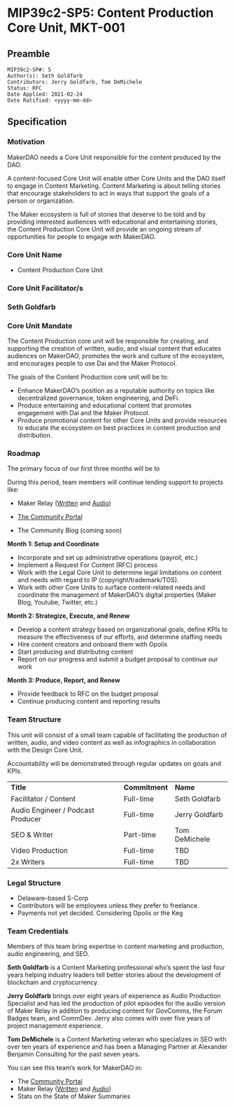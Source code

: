 # MIP39c2-SP5: Content Production Core Unit, MKT-001

## Preamble

```
MIP39c2-SP#: 5
Author(s): Seth Goldfarb
Contributors: Jerry Goldfarb, Tom DeMichele
Status: RFC
Date Applied: 2021-02-24
Date Ratified: <yyyy-mm-dd>
```

## Specification

### **Motivation**

MakerDAO needs a Core Unit responsible for the content produced by the DAO. 

A content-focused Core Unit will enable other Core Units and the DAO itself to engage in Content Marketing. Content Marketing is about telling stories that encourage stakeholders to act in ways that support the goals of a person or organization.

The Maker ecosystem is full of stories that deserve to be told and by providing interested audiences with educational and entertaining stories, the Content Production Core Unit will provide an ongoing stream of opportunities for people to engage with MakerDAO.

### **Core Unit Name**

*   Content Production Core Unit

### **Core Unit Facilitator/s**

### Seth Goldfarb

### **Core Unit Mandate**

The Content Production core unit will be responsible for creating, and supporting the creation of written, audio, and visual content that educates audiences on MakerDAO, promotes the work and culture of the ecosystem, and encourages people to use Dai and the Maker Protocol.

The goals of the Content Production core unit will be to:

*   Enhance MakerDAO’s position as a reputable authority on topics like decentralized governance, token engineering, and DeFi.
*   Produce entertaining and educational content that promotes engagement with Dai and the Maker Protocol.
*   Produce promotional content for other Core Units and provide resources to educate the ecosystem on best practices in content production and distribution.

### **Roadmap**

The primary focus of our first three months will be to 

During this period, team members will continue lending support to projects like:

* Maker Relay ([Written](https://forum.makerdao.com/tag/maker-relay) and [Audio](https://anchor.fm/voicesofmkr/))

* [The Community Portal](communitydevelopment.makerdao.com)

* The Community Blog (coming soon)

**Month 1: Setup and Coordinate**

*   Incorporate and set up administrative operations (payroll, etc.)
*   Implement a Request For Content (RFC) process
*   Work with the Legal Core Unit to determine legal limitations on content and needs with regard to IP (copyright/trademark/TOS).
*   Work with other Core Units to surface content-related needs and coordinate the management of MakerDAO’s digital properties (Maker Blog, Youtube, Twitter, etc.)

**Month 2: Strategize, Execute, and Renew**

*   Develop a content strategy based on organizational goals, define KPIs to measure the effectiveness of our efforts, and determine staffing needs
*   Hire content creators and onboard them with Opolis
*   Start producing and distributing content
*   Report on our progress and submit a budget proposal to continue our work

**Month 3: Produce, Report, and Renew**

*   Provide feedback to RFC on the budget proposal
*   Continue producing content and reporting results

### **Team Structure**

This unit will consist of a small team capable of facilitating the production of written, audio, and video content as well as infographics in collaboration with the Design Core Unit.

Accountability will be demonstrated through regular updates on goals and KPIs.

<table>
  <tr>
   <td><strong>Title</strong>
   </td>
   <td><strong>Commitment</strong>
   </td>
   <td><strong>Name</strong>
   </td>
  </tr>
  <tr>
   <td>Facilitator / Content
   </td>
   <td>Full-time
   </td>
   <td>Seth Goldfarb
   </td>
  </tr>
  <tr>
   <td>Audio Engineer / Podcast Producer
   </td>
   <td>Full-time
   </td>
   <td>Jerry Goldfarb
   </td>
  </tr>
  <tr>
   <td>SEO & Writer
   </td>
   <td>Part-time
   </td>
   <td>Tom DeMichele
   </td>
  </tr>
  <tr>
   <td>Video Production
   </td>
   <td>Full-time
   </td>
   <td>TBD
   </td>
  </tr>
  <tr>
   <td>2x Writers
   </td>
   <td>Full-time
   </td>
   <td>TBD
   </td>
  </tr>
</table>

### **Legal Structure**

*   Delaware-based S-Corp
*   Contributors will be employees unless they prefer to freelance.
*   Payments not yet decided. Considering Opolis or the Keg

### **Team Credentials**

Members of this team bring expertise in content marketing and production, audio engineering, and SEO. 

**Seth Goldfarb** is a Content Marketing professional who’s spent the last four years helping industry leaders tell better stories about the development of blockchain and cryptocurrency.

**Jerry Goldfarb** brings over eight years of experience as Audio Production Specialist and has led the production of pilot episodes for the audio version of Maker Relay in addition to producing content for GovComms, the Forum Badges team, and CommDev. Jerry also comes with over five years of project management experience.

**Tom DeMichele** is a Content Marketing veteran who specializes in SEO with over ten years of experience and has been a Managing Partner at Alexander Benjamin Consulting for the past seven years.

You can see this team’s work for MakerDAO in:

*   The [Community Portal](https://community-development.makerdao.com/en/)
*   Maker Relay ([Written](https://forum.makerdao.com/tag/maker-relay) and [Audio](https://anchor.fm/voicesofmkr/))
*   Stats on the State of Maker Summaries